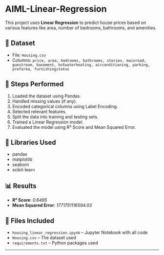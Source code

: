# AIML-Linear-Regression
This project uses **Linear Regression** to predict house prices based on various features like area, number of bedrooms, bathrooms, and amenities.

## 📁 Dataset

- File: `Housing.csv`
- Columns: `price, area, bedrooms, bathrooms, stories, mainroad, guestroom, basement, hotwaterheating, airconditioning, parking, prefarea, furnishingstatus`

## 🧪 Steps Performed

1. Loaded the dataset using Pandas.
2. Handled missing values (if any).
3. Encoded categorical columns using Label Encoding.
4. Selected relevant features.
5. Split the data into training and testing sets.
6. Trained a Linear Regression model.
7. Evaluated the model using R² Score and Mean Squared Error.

## 🔧 Libraries Used

- pandas
- matplotlib
- seaborn
- scikit-learn

## 📊 Results

- **R² Score**: *0.6495*
- **Mean Squared Error**: *1771751116594.03*

## 📎 Files Included

- `housing_linear_regression.ipynb` – Jupyter Notebook with all code
- `Housing.csv` – The dataset used
- `requirements.txt` – Python packages used

---


